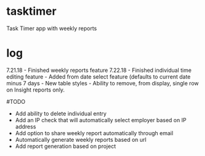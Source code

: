 # tasktimer
Task Timer app with weekly reports

# log
7.21.18 - Finished weekly reports feature
7.22.18 - Finished individual time editing feature
	- Added from date select feature (defaults to current date minus 
	  7 days
	- New table styles
	- Ability to remove, from display, single row on Insight reports 
	  only.
	

#TODO
- Add ability to delete individual entry
- Add an IP check that will automatically select employer based on IP 
address
- Add option to share weekly report automatically through email
- Automatically generate weekly reports based on url 
- Add report generation based on project
